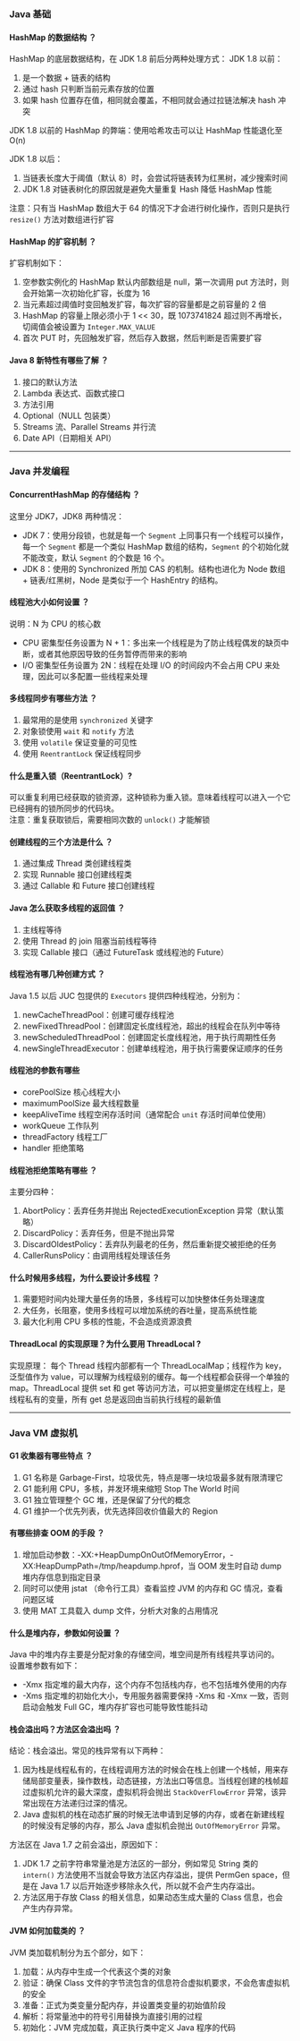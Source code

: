 <!-- Java 基础相关，包含集合，多线程，JVM 相关题库 -->

### Java 基础

#### HashMap 的数据结构 ？
HashMap 的底层数据结构，在 JDK 1.8 前后分两种处理方式：
JDK 1.8 以前：
1. 是一个数据 + 链表的结构
2. 通过 hash 只判断当前元素存放的位置
3. 如果 hash 位置存在值，相同就会覆盖，不相同就会通过拉链法解决 hash 冲突

JDK 1.8 以前的 HashMap 的弊端：使用哈希攻击可以让 HashMap 性能退化至 O(n)

JDK 1.8 以后：
1. 当链表长度大于阈值（默认 8）时，会尝试将链表转为红黑树，减少搜索时间
2. JDK 1.8 对链表树化的原因就是避免大量重复 Hash 降低 HashMap 性能

注意：只有当 HashMap 数组大于 64 的情况下才会进行树化操作，否则只是执行 `resize()` 方法对数组进行扩容

#### HashMap 的扩容机制 ？
扩容机制如下：
1. 空参数实例化的 HashMap 默认内部数组是 null，第一次调用 put 方法时，则会开始第一次初始化扩容，长度为 16
2. 当元素超过阈值时变回触发扩容，每次扩容的容量都是之前容量的 2 倍
3. HashMap 的容量上限必须小于 1 << 30，既 1073741824 超过则不再增长，切阈值会被设置为 `Integer.MAX_VALUE`
4. 首次 PUT 时，先回触发扩容，然后存入数据，然后判断是否需要扩容

#### Java 8 新特性有哪些了解 ？
1. 接口的默认方法
2. Lambda 表达式、函数式接口
3. 方法引用
4. Optional（NULL 包装类）
5. Streams 流、Parallel Streams 并行流
6. Date API（日期相关 API）


---
### Java 并发编程

#### ConcurrentHashMap 的存储结构 ？

这里分 JDK7，JDK8 两种情况：
* JDK 7：使用分段锁，也就是每一个 `Segment` 上同事只有一个线程可以操作，每一个 `Segment` 都是一个类似 HashMap 数组的结构，`Segment` 的个初始化就不能改变，默认 `Segment` 的个数是 16 个。
* JDK 8：使用的 Synchronized 所加 CAS 的机制。结构也进化为 Node 数组 + 链表/红黑树，Node 是类似于一个 HashEntry 的结构。


#### 线程池大小如何设置 ？
说明：N 为 CPU 的核心数
* CPU 密集型任务设置为 N + 1：多出来一个线程是为了防止线程偶发的缺页中断，或者其他原因导致的任务暂停而带来的影响
* I/O 密集型任务设置为 2N：线程在处理 I/O  的时间段内不会占用 CPU 来处理，因此可以多配置一些线程来处理

#### 多线程同步有哪些方法 ？
1. 最常用的是使用 `synchronized` 关键字
2. 对象锁使用 `wait` 和 `notify` 方法
3. 使用 `volatile` 保证变量的可见性
4. 使用 `ReentrantLock` 保证线程同步

#### 什么是重入锁（ReentrantLock）?
可以重复利用已经获取的锁资源，这种锁称为重入锁。意味着线程可以进入一个它已经拥有的锁所同步的代码块。  
注意：重复获取锁后，需要相同次数的 `unlock()` 才能解锁

#### 创建线程的三个方法是什么 ？
1. 通过集成 Thread 类创建线程类
2. 实现 Runnable 接口创建线程类
3. 通过 Callable 和 Future 接口创建线程

#### Java 怎么获取多线程的返回值 ？
1. 主线程等待
2. 使用 Thread 的 join 阻塞当前线程等待
3. 实现 Callable 接口（通过 FutureTask 或线程池的 Future）


#### 线程池有哪几种创建方式 ？
Java 1.5 以后 JUC 包提供的 `Executors` 提供四种线程池，分别为：
1. newCacheThreadPool：创建可缓存线程池
2. newFixedThreadPool：创建固定长度线程池，超出的线程会在队列中等待
3. newScheduledThreadPool：创建固定长度线程池，用于执行周期性任务
4. newSingleThreadExecutor：创建单线程池，用于执行需要保证顺序的任务

#### 线程池的参数有哪些
* corePoolSize 核心线程大小
* maximumPoolSize 最大线程数量
* keepAliveTime 线程空闲存活时间（通常配合 `unit` 存活时间单位使用）
* workQueue 工作队列
* threadFactory 线程工厂
* handler 拒绝策略

#### 线程池拒绝策略有哪些 ？
主要分四种：
1. AbortPolicy：丢弃任务并抛出 RejectedExecutionException 异常（默认策略）
2. DiscardPolicy：丢弃任务，但是不抛出异常
3. DiscardOldestPolicy：丢弃队列最老的任务，然后重新提交被拒绝的任务
4. CallerRunsPolicy：由调用线程处理该任务

#### 什么时候用多线程，为什么要设计多线程 ？

1. 需要短时间内处理大量任务的场景，多线程可以加快整体任务处理速度
2. 大任务，长阻塞，使用多线程可以增加系统的吞吐量，提高系统性能
3. 最大化利用 CPU 多核的性能，不会造成资源浪费

#### ThreadLocal 的实现原理？为什么要用 ThreadLocal ?
实现原理：
每个 Thread 线程内部都有一个 ThreadLocalMap；线程作为 key，泛型值作为 value，可以理解为线程级别的缓存。每一个线程都会获得一个单独的 map。ThreadLocal 提供 set 和 get 等访问方法，可以把变量绑定在线程上，是线程私有的变量，所有 get 总是返回由当前执行线程的最新值

---

### Java VM 虚拟机

#### G1 收集器有哪些特点 ？
1. G1 名称是 Garbage-First，垃圾优先，特点是哪一块垃圾最多就有限清理它
2. G1 能利用 CPU，多核，并发环境来缩短 Stop The World 时间
3. G1 独立管理整个 GC 堆，还是保留了分代的概念
4. G1 维护一个优先列表，优先选择回收价值最大的 Region


#### 有哪些排查 OOM 的手段 ？
1. 增加启动参数：-XX:+HeapDumpOnOutOfMemoryError，-XX:HeapDumpPath=/tmp/heapdump.hprof，当 OOM 发生时自动 dump 堆内存信息到指定目录
2. 同时可以使用 jstat （命令行工具）查看监控 JVM 的内存和 GC 情况，查看问题区域
3. 使用 MAT 工具载入 dump 文件，分析大对象的占用情况

#### 什么是堆内存，参数如何设置 ？
Java 中的堆内存主要是分配对象的存储空间，堆空间是所有线程共享访问的。  
设置堆参数有如下：
* -Xmx 指定堆的最大内存，这个内存不包括栈内存，也不包括堆外使用的内存
* -Xms 指定堆的初始化大小，专用服务器需要保持 -Xms 和 -Xmx 一致，否则启动会触发 Full GC，堆内存扩容也可能导致性能抖动

#### 栈会溢出吗？方法区会溢出吗 ？
结论：栈会溢出。常见的栈异常有以下两种：
1. 因为栈是线程私有的，在线程调用方法的时候会在栈上创建一个栈帧，用来存储局部变量表，操作数栈，动态链接，方法出口等信息。当线程创建的栈帧超过虚拟机允许的最大深度，虚拟机将会抛出 `StackOverFlowError` 异常，该异常出现在方法递归过深的情况。
2. Java 虚拟机的栈在动态扩展的时候无法申请到足够的内存，或者在新建线程的时候没有足够的内存，那么 Java 虚拟机会抛出 `OutOfMemoryError` 异常。

方法区在 Java 1.7 之前会溢出，原因如下：  
1. JDK 1.7 之前字符串常量池是方法区的一部分，例如常见 String 类的 `intern()` 方法使用不当就会导致方法区内存溢出，提供 PermGen space，但是在 Java 1.7 以后开始逐步移除永久代，所以就不会产生内存溢出。
2. 方法区用于存放 Class 的相关信息，如果动态生成大量的 Class 信息，也会产生内存异常。

#### JVM 如何加载类的 ？
JVM 类加载机制分为五个部分，如下：
1. 加载：从内存中生成一个代表这个类的对象
2. 验证：确保 Class 文件的字节流包含的信息符合虚拟机要求，不会危害虚拟机的安全
3. 准备：正式为类变量分配内存，并设置类变量的初始值阶段
4. 解析：将常量池中的符号引用替换为直接引用的过程
5. 初始化：JVM 完成加载，真正执行类中定义 Java 程序的代码

